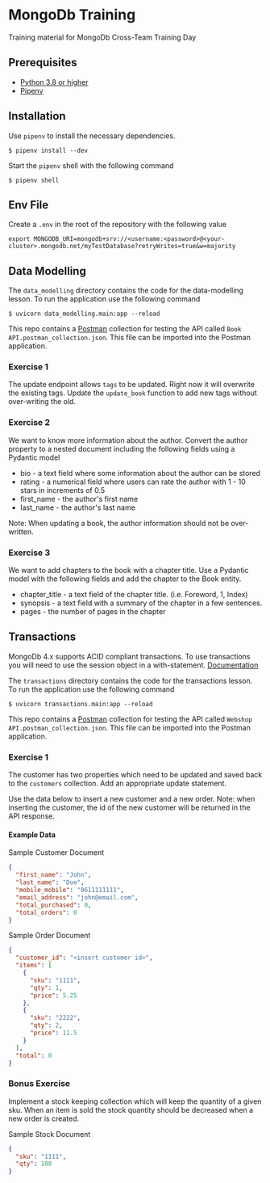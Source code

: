 # MongoDb Training

Training material for MongoDb Cross-Team Training Day

## Prerequisites

- [Python 3.8 or higher](https://www.python.org/downloads/release/python-380/)
- [Pipenv](https://pipenv.pypa.io/en/latest/)

## Installation

Use `pipenv` to install the necessary dependencies.

```shell
$ pipenv install --dev
```

Start the `pipenv` shell with the following command

```shell
$ pipenv shell
```

## Env File

Create a `.env` in the root of the repository with the following value

```
export MONGODB_URI=mongodb+srv://<username:<password>@<your-cluster>.mongodb.net/myTestDatabase?retryWrites=true&w=majority
```

## Data Modelling

The `data_modelling` directory contains the code for the data-modelling lesson. To run the application
use the following command

```shell
$ uvicorn data_modelling.main:app --reload
```

This repo contains a [Postman](https://www.postman.com/downloads/) collection for testing the API called `Book API.postman_collection.json`.
This file can be imported into the Postman application.

### Exercise 1

The update endpoint allows `tags` to be updated. Right now it will overwrite the existing tags.
Update the `update_book` function to add new tags without over-writing the old.

### Exercise 2

We want to know more information about the author. Convert the author property to a nested document including
the following fields using a Pydantic model

- bio - a text field where some information about the author can be stored
- rating - a numerical field where users can rate the author with 1 - 10 stars in increments of 0.5
- first_name - the author's first name
- last_name - the author's last name

Note: When updating a book, the author information should not be over-written.

### Exercise 3

We want to add chapters to the book with a chapter title. Use a Pydantic model with the following fields and add the
chapter to the Book entity.

- chapter_title - a text field of the chapter title. (i.e. Foreword, 1, Index)
- synopsis - a text field with a summary of the chapter in a few sentences.
- pages - the number of pages in the chapter

## Transactions

MongoDb 4.x supports ACID compliant transactions. To use transactions you will need to use the session object
in a with-statement. [Documentation](https://pymongo.readthedocs.io/en/stable/api/pymongo/client_session.html#transactions)

The `transactions` directory contains the code for the transactions lesson. To run the application
use the following command

```shell
$ uvicorn transactions.main:app --reload
```

This repo contains a [Postman](https://www.postman.com/downloads/) collection for testing the API called `Webshop API.postman_collection.json`.
This file can be imported into the Postman application.

### Exercise 1

The customer has two properties which need to be updated and saved back to the `customers` collection. Add an appropriate
update statement.

Use the data below to insert a new customer and a new order. Note: when inserting the customer, the id of the new customer will
be returned in the API response.

#### Example Data

Sample Customer Document

```json
{
  "first_name": "John",
  "last_name": "Doe",
  "mobile_mobile": "0611111111",
  "email_address": "john@email.com",
  "total_purchased": 0,
  "total_orders": 0
}
```

Sample Order Document

```json
{
  "customer_id": "<insert customer id>",
  "items": [
    {
      "sku": "1111",
      "qty": 1,
      "price": 5.25
    },
    {
      "sku": "2222",
      "qty": 2,
      "price": 11.5
    }
  ],
  "total": 0
}
```

### Bonus Exercise

Implement a stock keeping collection which will keep the quantity of a given sku.
When an item is sold the stock quantity should be decreased when a new order is created.

Sample Stock Document

```json
{
  "sku": "1111",
  "qty": 100
}
```
